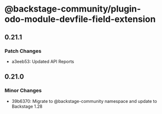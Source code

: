 # @backstage-community/plugin-odo-module-devfile-field-extension

## 0.21.1

### Patch Changes

- a3eeb53: Updated API Reports

## 0.21.0

### Minor Changes

- 39b6370: Migrate to @backstage-community namespace and update to Backstage 1.28
